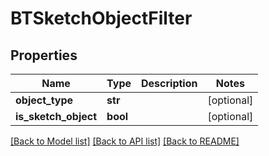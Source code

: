 # BTSketchObjectFilter

## Properties
Name | Type | Description | Notes
------------ | ------------- | ------------- | -------------
**object_type** | **str** |  | [optional] 
**is_sketch_object** | **bool** |  | [optional] 

[[Back to Model list]](../README.md#documentation-for-models) [[Back to API list]](../README.md#documentation-for-api-endpoints) [[Back to README]](../README.md)


